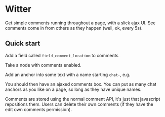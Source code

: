 # Witter

Get simple comments running throughout a page, with a slick ajax UI. See
comments come in from others as they happen (well, ok, every 5s).

## Quick start

Add a field called `field_comment_location` to comments.

Take a node with comments enabled.

Add an anchor into some text with a name starting `chat-`, e.g.
    <a name="chat-foo" id="chat-foo" />

You should then have an ajaxed comments box. You can put as many chat anchors as
you like on a page, so long as they have unique names.

Comments are stored using the normal comment API, it's just that javascript
repositions them. Users can delete their own comments (if they have the edit own
comments permission).


